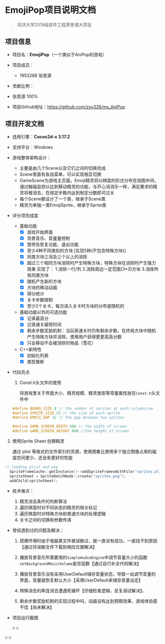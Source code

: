 # EmojiPop项目说明文档

> 同济大学2019级软件工程荣誉课大项目

## 项目信息

- 项目名：**EmojiPop**（一个类似于AniPop的游戏）

- 项目成员：

  - 1953288  张思源  
- 贡献比例：  
  
- 张思源  100% 
  
- 项目Github地址：<https://github.com/zsy326/my_AniPop>


## 项目开发文档

- 选用引擎：**Cocos2d-x 3.17.2**

- 支持平台：Windows

- 游戏整体架构设计： 

  -  主要是由几个Scene以及它们之间的切换完成
  - Scene里面有各自菜单，可以实现相互切换
  - GameScene为游戏主页面，Emoji精灵将以棋盘的形式分布在视图中间，通过触碰监控以达到移动精灵的功能，与开心消消乐一样，满足要求的精灵将被消去，在规定步数内达到制定分数即可过关
  - 每个Scene都设计了一个类，继承于Scene类
  - 精灵为单独一类EmojiSprite，继承于Sprite类

- 评分项完成度

  - 基础功能
    - [x] 游戏开始界面
    - [x] 背景音乐、音量量控制
    - [x] 暂停及恢复功能、退出功能
    - [x] 至少4种不同类别的方块 [实现5种(不包含特殊方块)]
    - [x] 同类方块三消及三个以上的消除
    - [x] 超过三个相同方块消除时产生特殊方块，特殊方块在消除时产生强力效果
      实现了：
        1.消除一行/列
        2.消除周边一定范围(3*3)方块
        3.消除所有同类方块
    - [x] 随机产生新的方块
    - [x] 方块的移动动画
    - [x] 得分统计
    - [x] 关卡步数限制
    - [x] 至少2个关卡，每次进入关卡时方块的分布是随机的
  
  - 基础功能以外的可选功能 
    - [x] 记录最高分  
    - [x] 记录通关最短时间  
    - [x] 剩余步数奖励机制：当玩家通关时仍有剩余步数，在终局方块中随机产生特殊方块并消除，使⽤用户获得更更⾼高分数 
    - [x] 只会移动不会被消除的物品（雪花）
  - C++新特性
     - [x] 初始化列表
    - [x] 类型推断

- 代码亮点

  1. Const.h头文件的使用

     将游戏里关于界面大小、精灵规模、精灵类型等常量属性放在`Const.h`头文件中

  ```c++
  #define BOARD_SIZE 8 // the number of sprites at each column/row
  #define SPRITE_SIZE 53 // the size of each sprite
  #define EMOJI_GAP 12 // the gap between two sprites

  #define GAME_SCREEN_WIDTH 600 // the width of screen
  #define GAME_SCREEN_HEIGHT 800 //the height of screen
  ```
  
 2. 使用Sprite Sheet 创建精灵

     通过 plist 等格式的文件索引的资源，使用图集比使用多个独立图像占用的磁盘空间更少，还会有更好的性能

  ```c++
 // loading plist and png
    SpriteFrameCache::getInstance()->addSpriteFramesWithFile("sprites.plist");
    spriteSheet = SpriteBatchNode::create("sprites.png");
    addChild(spriteSheet);

  ```

- 技术难点：
  
  1. 精灵消去条件的判断算法
  2. 遍历棋盘时对不同状态的精灵的相关标记
  3. 遍历棋盘时对特殊方块和普通方块的处理逻辑
  4. 关卡之间的切换和参数传递
  
  
  
- 曾经遇到过的问题及解决：
  
  1. 搭建环境时由于电脑某文件被误删过，就一直没有成功，一直找不到原因【通过将误删文件下载到相应位置解决】
  
  2. 播放背景音乐所需要用的`SimpleAudioEngine`中调节音量大小的函数` setBackgroundMusicVolume`是空函数【通过自行补全代码解决】
  
  3. 播放背景音乐没有采用UserDefault储存音量状态，导致一出调节音量的界面，音量就恢复默认大小【采用UserDefault来储存音量设定】
  
  4. 特殊消去的牵连消去遭遇死循环【仔细检查逻辑，反复调试解决】、
  
  5. 剩余步数奖励机制的实现过程中吗，动画没有达到预期效果，游戏体验感不佳【尚未解决】
  
    
  

- 项目运行截图  

  <img src="C:\Users\张思源\Desktop\WelcomeScene.png" style="zoom:50%;" />

  <img src="C:\Users\张思源\Desktop\主菜单.jpg" style="zoom:50%;" />

<img src="C:\Users\张思源\Desktop\主游戏界面.jpg" style="zoom:50%;" />

<img src="C:\Users\张思源\Desktop\过关界面.jpg" style="zoom:50%;" />

